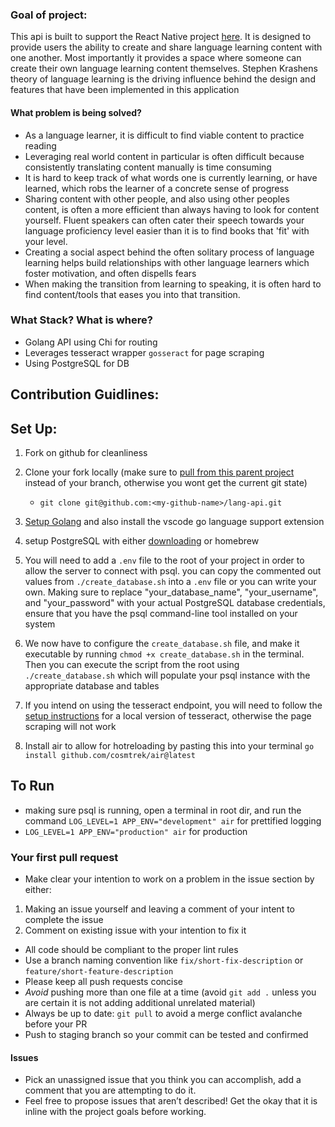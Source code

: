### Goal of project:

This api is built to support the React Native project [here](https://github.com/willybeans/e-reader-mvp). It is designed to provide users the ability to create and share language learning content with one another. Most importantly it provides a space where someone can create their own language learning content themselves. Stephen Krashens theory of language learning is the driving influence behind the design and features that have been implemented in this application

#### What problem is being solved?

- As a language learner, it is difficult to find viable content to practice reading
- Leveraging real world content in particular is often difficult because consistently translating content manually is time consuming
- It is hard to keep track of what words one is currently learning, or have learned, which robs the learner of a concrete sense of progress
- Sharing content with other people, and also using other peoples content, is often a more efficient than always having to look for content yourself. Fluent speakers can often cater their speech towards your language proficiency level easier than it is to find books that 'fit' with your level.
- Creating a social aspect behind the often solitary process of language learning helps build relationships with other language learners which foster motivation, and often dispells fears
- When making the transition from learning to speaking, it is often hard to find content/tools that eases you into that transition.

### What Stack? What is where?

- Golang API using Chi for routing
- Leverages tesseract wrapper `gosseract` for page scraping
- Using PostgreSQL for DB

## Contribution Guidlines:

## Set Up:

1. Fork on github for cleanliness
2. Clone your fork locally (make sure to [pull from this parent project](https://stackoverflow.com/questions/13828230/pulling-changes-from-fork-parent-in-git) instead of your branch, otherwise you wont get the current git state)

   - `git clone git@github.com:<my-github-name>/lang-api.git`

3. [Setup Golang](https://go.dev/doc/install) and also install the vscode go language support extension
4. setup PostgreSQL with either [downloading](https://www.postgresql.org/download/) or homebrew
5. You will need to add a `.env` file to the root of your project in order to allow the server to connect with psql. you can copy the commented out values from `./create_database.sh` into a `.env` file or you can write your own. Making sure to replace "your_database_name", "your_username", and "your_password" with your actual PostgreSQL database credentials, ensure that you have the psql command-line tool installed on your system
6. We now have to configure the `create_database.sh` file, and make it executable by running `chmod +x create_database.sh` in the terminal. Then you can execute the script from the root using `./create_database.sh` which will populate your psql instance with the appropriate database and tables
7. If you intend on using the tesseract endpoint, you will need to follow the [setup instructions](https://github.com/otiai10/gosseract?tab=readme-ov-file#installation) for a local version of tesseract, otherwise the page scraping will not work
8. Install air to allow for hotreloading by pasting this into your terminal `go install github.com/cosmtrek/air@latest
`

## To Run

- making sure psql is running, open a terminal in root dir, and run the command `LOG_LEVEL=1 APP_ENV="development" air` for prettified logging
- `LOG_LEVEL=1 APP_ENV="production" air` for production

### Your first pull request

- Make clear your intention to work on a problem in the issue section by either:

1.  Making an issue yourself and leaving a comment of your intent to complete the issue
2.  Comment on existing issue with your intention to fix it

- All code should be compliant to the proper lint rules
- Use a branch naming convention like `fix/short-fix-description` or `feature/short-feature-description`
- Please keep all push requests concise
- _Avoid_ pushing more than one file at a time (avoid `git add .` unless you are certain it is not adding additional unrelated material)
- Always be up to date: `git pull` to avoid a merge conflict avalanche before your PR
- Push to staging branch so your commit can be tested and confirmed

#### Issues

- Pick an unassigned issue that you think you can accomplish, add a comment that you are attempting to do it.
- Feel free to propose issues that aren’t described! Get the okay that it is inline with the project goals before working.
